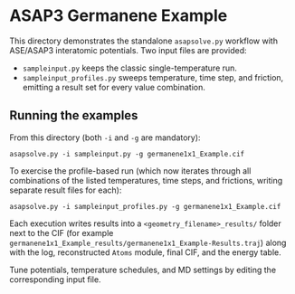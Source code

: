 # ASAP3 Germanene Example

This directory demonstrates the standalone `asapsolve.py` workflow with ASE/ASAP3 interatomic potentials. Two input files are provided:

- `sampleinput.py` keeps the classic single-temperature run.
- `sampleinput_profiles.py` sweeps temperature, time step, and friction, emitting a result set for every value combination.

## Running the examples

From this directory (both `-i` and `-g` are mandatory):


    asapsolve.py -i sampleinput.py -g germanene1x1_Example.cif


To exercise the profile-based run (which now iterates through all combinations of the listed temperatures, time steps, and frictions, writing separate result files for each):


    asapsolve.py -i sampleinput_profiles.py -g germanene1x1_Example.cif


Each execution writes results into a `<geometry_filename>_results/` folder next to the CIF (for example `germanene1x1_Example_results/germanene1x1_Example-Results.traj`) along with the log, reconstructed `Atoms` module, final CIF, and the energy table.

Tune potentials, temperature schedules, and MD settings by editing the corresponding input file.
